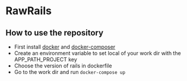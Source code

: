 # RawRails

## How to use the repository

- First install [docker](https://docs.docker.com/engine/installation/) and [docker-composer](https://docs.docker.com/compose/install/)
- Create an environment variable to set local of your work dir with the APP_PATH_PROJECT key
- Choose the version of rails in dockerfile
- Go to the work dir and run ```docker-compose up```
